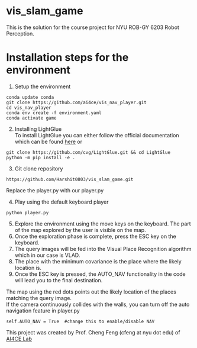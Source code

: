 # vis_slam_game

This is the solution for the course project for NYU ROB-GY 6203 Robot Perception. 

# Installation steps for the environment
1. Setup the environment
```commandline
conda update conda
git clone https://github.com/ai4ce/vis_nav_player.git
cd vis_nav_player
conda env create -f environment.yaml
conda activate game
```

2. Installing LightGlue  
To install LightGlue you can either follow the official documentation which can be found [here](https://github.com/cvg/LightGlue) or  
```commandline
git clone https://github.com/cvg/LightGlue.git && cd LightGlue
python -m pip install -e .
```

3. Git clone repository
```commandline
https://github.com/Harshit0803/vis_slam_game.git
```
Replace the player.py with our player.py

4. Play using the default keyboard player
```commandline
python player.py
```
5. Explore the environment using the move keys on the keyboard. The part of the map explored by the user is visible on the map.
6. Once the exploration phase is complete, press the ESC key on the keyboard.
7. The query images will be fed into the Visual Place Recognition algorithm which in our case is VLAD.
8. The place with the minimum covariance is the place where the likely location is.
9. Once the ESC key is pressed, the AUTO_NAV functionality in the code will lead you to the final destination.

The map using the red dots points out the likely location of the places matching the query image.  
If the camera continuously collides with the walls, you can turn off the auto navigation feature in player.py
```commandline
self.AUTO_NAV = True  #change this to enable/disable NAV
```

This project was created by Prof. Cheng Feng (cfeng at nyu dot edu) of [AI4CE Lab](https://github.com/ai4ce/vis_nav_player/tree/master)


